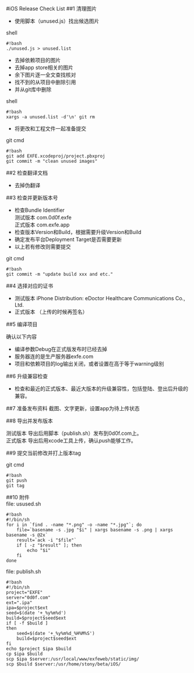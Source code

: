 #iOS Release Check List
##1 清理图片    

* 使用脚本（unused.js）找出候选图片

shell

    #!bash
    ./unused.js > unused.list

* 去掉依赖项目的图片
* 去掉app store相关的图片
* 余下图片逐一全文查找核对
* 找不到的从项目中删除引用
* 并从git库中删除

shell 

    #!bash
    xargs -a unused.list -d'\n' git rm
 
* 将更改和工程文件一起准备提交

git cmd

    #!bash
    git add EXFE.xcodeproj/project.pbxproj
    git commit -m "clean unused images"

##2 检查翻译文档
* 去掉伪翻译

##3 检查并更新版本号   

* 检查Bundle Identifier    
  测试版本 com.0d0f.exfe    
  正式版本 com.exfe.app    
* 检查版本Version和Build，根据需要升级Version和Build    
* 确定发布平台Deployment Target是否需要更新    
* 以上若有修改则需要提交

git cmd

    #!bash
    git commit -m "update build xxx and etc."

##4 选择对应的证书    

* 测试版本 iPhone Distribution: eDoctor Healthcare Communications Co., Ltd.
* 正式版本 （上传的时候再签名）

##5 编译项目    

确认以下内容    

* 编译参数Debug在正式版发布时已经去掉    
* 服务器连的是生产服务器exfe.com    
* 项目和依赖项目的log输出关闭，或者设置在高于等于warning级别
  
##6 升级兼容检查

* 检查和最近的正式版本、最近大版本的升级兼容性，包括登陆、登出后升级的兼容。

##7 准备发布资料
截图、文字更新，设置app为待上传状态

##8 导出并发布版本    

测试版本 导出后用脚本（publish.sh）发布到0d0f.com上。    
正式版本 导出后用xcode工具上传，确认push能够工作。

##9 提交当前修改并打上版本tag    

git cmd

    #!bash
    git push
    git tag
    
##10 附件    
file: usused.sh

    #!bash
    #!/bin/sh
    for i in `find . -name "*.png" -o -name "*.jpg"`; do
        file=`basename -s .jpg "$i" | xargs basename -s .png | xargs basename -s @2x`
        result=`ack -i "$file"`
        if [ -z "$result" ]; then
            echo "$i"
        fi
    done

file: publish.sh

    #!bash
    #!/bin/sh
    project="EXFE"
    server="0d0f.com"
    ext=".ipa"
    ipa=$project$ext
    seed=$(date '+_%y%m%d')
    build=$project$seed$ext
    if [ -f $build ]
    then
        seed=$(date '+_%y%m%d_%H%M%S')
        build=$project$seed$ext
    fi
    echo $project $ipa $build
    cp $ipa $build
    scp $ipa $server:/usr/local/www/exfeweb/static/img/
    scp $build $server:/usr/home/stony/beta/iOS/


